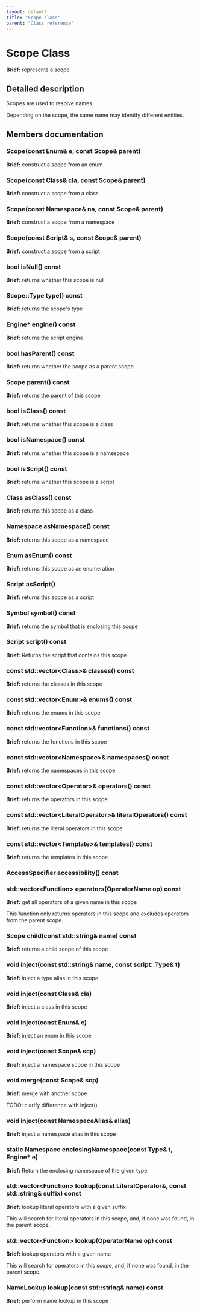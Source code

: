```yaml
---
layout: default
title: "Scope class"
parent: "Class reference"
---
```


# Scope Class

**Brief:** represents a scope

## Detailed description

Scopes are used to resolve names.

Depending on the scope, the same name may identify different entities.

## Members documentation

### Scope(const Enum& e, const Scope& parent)

**Brief:** construct a scope from an enum

### Scope(const Class& cla, const Scope& parent)

**Brief:** construct a scope from a class

### Scope(const Namespace& na, const Scope& parent)

**Brief:** construct a scope from a namespace

### Scope(const Script& s, const Scope& parent)

**Brief:** construct a scope from a script

### bool isNull() const

**Brief:** returns whether this scope is null

### Scope::Type type() const

**Brief:** returns the scope's type

### Engine* engine() const

**Brief:** returns the script engine

### bool hasParent() const

**Brief:** returns whether the scope as a parent scope

### Scope parent() const

**Brief:** returns the parent of this scope

### bool isClass() const

**Brief:** returns whether this scope is a class

### bool isNamespace() const

**Brief:** returns whether this scope is a namespace

### bool isScript() const

**Brief:** returns whether this scope is a script

### Class asClass() const

**Brief:** returns this scope as a class

### Namespace asNamespace() const

**Brief:** returns this scope as a namespace

### Enum asEnum() const

**Brief:** returns this scope as an enumeration

### Script asScript()

**Brief:** returns this scope as a script

### Symbol symbol() const

**Brief:** returns the symbol that is enclosing this scope

### Script script() const

**Brief:** Returns the script that contains this scope

### const std::vector\<Class>& classes() const

**Brief:** returns the classes in this scope

### const std::vector\<Enum>& enums() const

**Brief:** returns the enums in this scope

### const std::vector\<Function>& functions() const

**Brief:** returns the functions in this scope

### const std::vector\<Namespace>& namespaces() const

**Brief:** returns the namespaces in this scope

### const std::vector\<Operator>& operators() const

**Brief:** returns the operators in this scope

### const std::vector\<LiteralOperator>& literalOperators() const

**Brief:** returns the literal operators in this scope

### const std::vector\<Template>& templates() const

**Brief:** returns the templates in this scope

### AccessSpecifier accessibility() const

### std::vector\<Function> operators(OperatorName op) const

**Brief:** get all operators of a given name in this scope

This function only returns operators in this scope and excludes operators from the parent scope.

### Scope child(const std::string& name) const

**Brief:** returns a child scope of this scope

### void inject(const std::string& name, const script::Type& t)

**Brief:** inject a type alias in this scope

### void inject(const Class& cla)

**Brief:** inject a class in this scope

### void inject(const Enum& e)

**Brief:** inject an enum in this scope

### void inject(const Scope& scp)

**Brief:** inject a namespace scope in this scope

### void merge(const Scope& scp)

**Brief:** merge with another scope

TODO: clarify difference with inject()

### void inject(const NamespaceAlias& alias)

**Brief:** inject a namespace alias in this scope

### static Namespace enclosingNamespace(const Type& t, Engine* e)

**Brief:** Return the enclosing namespace of the given type.

### std::vector\<Function> lookup(const LiteralOperator&, const std::string& suffix) const

**Brief:** lookup literal operators with a given suffix

This will search for literal operators in this scope, and, if none was found, in the parent scope.

### std::vector\<Function> lookup(OperatorName op) const

**Brief:** lookup operators with a given name

This will search for operators in this scope, and, if none was found, in the parent scope.

### NameLookup lookup(const std::string& name) const

**Brief:** perform name lookup in this scope

